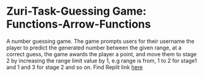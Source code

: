 # Zuri-Task-Guessing Game: Functions-Arrow-Functions
 A number guessing game. The game prompts users for their username  the player to predict the generated number between the given range, at a correct guess, the game awards the player a point, and move them to stage 2 by increasing the range limit value by 1, e.g range is from, 1 to 2 for stage1 and 1 and 3 for stage 2 and so on.
Find Replit link [here](https://replit.com/@krysnkem/Zuri-Task-Functions-Arrow-Functions#index.js)
